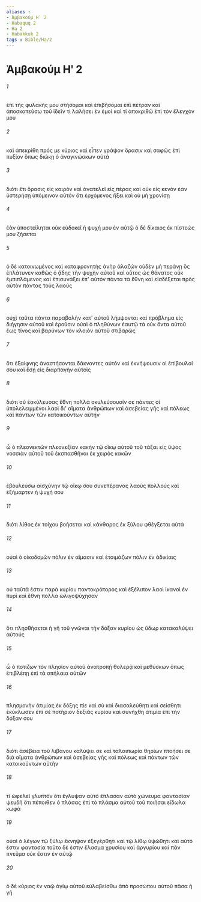 ```yaml
---
aliases : 
- Ἀμβακούμ Ηʹ 2
- Habaquq 2
- Ha 2
- Habakkuk 2
tags : Bible/Ha/2
---
```


# Ἀμβακούμ Ηʹ 2

###### 1
ἐπὶ τῆς φυλακῆς μου στήσομαι καὶ ἐπιβήσομαι ἐπὶ πέτραν καὶ ἀποσκοπεύσω τοῦ ἰδεῖν τί λαλήσει ἐν ἐμοὶ καὶ τί ἀποκριθῶ ἐπὶ τὸν ἔλεγχόν μου
###### 2
καὶ ἀπεκρίθη πρός με κύριος καὶ εἶπεν γράψον ὅρασιν καὶ σαφῶς ἐπὶ πυξίον ὅπως διώκῃ ὁ ἀναγινώσκων αὐτά
###### 3
διότι ἔτι ὅρασις εἰς καιρὸν καὶ ἀνατελεῖ εἰς πέρας καὶ οὐκ εἰς κενόν ἐὰν ὑστερήσῃ ὑπόμεινον αὐτόν ὅτι ἐρχόμενος ἥξει καὶ οὐ μὴ χρονίσῃ
###### 4
ἐὰν ὑποστείληται οὐκ εὐδοκεῖ ἡ ψυχή μου ἐν αὐτῷ ὁ δὲ δίκαιος ἐκ πίστεώς μου ζήσεται
###### 5
ὁ δὲ κατοινωμένος καὶ καταφρονητὴς ἀνὴρ ἀλαζών οὐδὲν μὴ περάνῃ ὃς ἐπλάτυνεν καθὼς ὁ ᾅδης τὴν ψυχὴν αὐτοῦ καὶ οὗτος ὡς θάνατος οὐκ ἐμπιπλάμενος καὶ ἐπισυνάξει ἐπ' αὐτὸν πάντα τὰ ἔθνη καὶ εἰσδέξεται πρὸς αὐτὸν πάντας τοὺς λαούς
###### 6
οὐχὶ ταῦτα πάντα παραβολὴν κατ' αὐτοῦ λήμψονται καὶ πρόβλημα εἰς διήγησιν αὐτοῦ καὶ ἐροῦσιν οὐαὶ ὁ πληθύνων ἑαυτῷ τὰ οὐκ ὄντα αὐτοῦ ἕως τίνος καὶ βαρύνων τὸν κλοιὸν αὐτοῦ στιβαρῶς
###### 7
ὅτι ἐξαίφνης ἀναστήσονται δάκνοντες αὐτόν καὶ ἐκνήψουσιν οἱ ἐπίβουλοί σου καὶ ἔσῃ εἰς διαρπαγὴν αὐτοῖς
###### 8
διότι σὺ ἐσκύλευσας ἔθνη πολλά σκυλεύσουσίν σε πάντες οἱ ὑπολελειμμένοι λαοὶ δι' αἵματα ἀνθρώπων καὶ ἀσεβείας γῆς καὶ πόλεως καὶ πάντων τῶν κατοικούντων αὐτήν
###### 9
ὦ ὁ πλεονεκτῶν πλεονεξίαν κακὴν τῷ οἴκῳ αὐτοῦ τοῦ τάξαι εἰς ὕψος νοσσιὰν αὐτοῦ τοῦ ἐκσπασθῆναι ἐκ χειρὸς κακῶν
###### 10
ἐβουλεύσω αἰσχύνην τῷ οἴκῳ σου συνεπέρανας λαοὺς πολλούς καὶ ἐξήμαρτεν ἡ ψυχή σου
###### 11
διότι λίθος ἐκ τοίχου βοήσεται καὶ κάνθαρος ἐκ ξύλου φθέγξεται αὐτά
###### 12
οὐαὶ ὁ οἰκοδομῶν πόλιν ἐν αἵμασιν καὶ ἑτοιμάζων πόλιν ἐν ἀδικίαις
###### 13
οὐ ταῦτά ἐστιν παρὰ κυρίου παντοκράτορος καὶ ἐξέλιπον λαοὶ ἱκανοὶ ἐν πυρί καὶ ἔθνη πολλὰ ὠλιγοψύχησαν
###### 14
ὅτι πλησθήσεται ἡ γῆ τοῦ γνῶναι τὴν δόξαν κυρίου ὡς ὕδωρ κατακαλύψει αὐτούς
###### 15
ὦ ὁ ποτίζων τὸν πλησίον αὐτοῦ ἀνατροπῇ θολερᾷ καὶ μεθύσκων ὅπως ἐπιβλέπῃ ἐπὶ τὰ σπήλαια αὐτῶν
###### 16
πλησμονὴν ἀτιμίας ἐκ δόξης πίε καὶ σὺ καὶ διασαλεύθητι καὶ σείσθητι ἐκύκλωσεν ἐπὶ σὲ ποτήριον δεξιᾶς κυρίου καὶ συνήχθη ἀτιμία ἐπὶ τὴν δόξαν σου
###### 17
διότι ἀσέβεια τοῦ λιβάνου καλύψει σε καὶ ταλαιπωρία θηρίων πτοήσει σε διὰ αἵματα ἀνθρώπων καὶ ἀσεβείας γῆς καὶ πόλεως καὶ πάντων τῶν κατοικούντων αὐτήν
###### 18
τί ὠφελεῖ γλυπτόν ὅτι ἔγλυψαν αὐτό ἔπλασαν αὐτὸ χώνευμα φαντασίαν ψευδῆ ὅτι πέποιθεν ὁ πλάσας ἐπὶ τὸ πλάσμα αὐτοῦ τοῦ ποιῆσαι εἴδωλα κωφά
###### 19
οὐαὶ ὁ λέγων τῷ ξύλῳ ἔκνηψον ἐξεγέρθητι καὶ τῷ λίθῳ ὑψώθητι καὶ αὐτό ἐστιν φαντασία τοῦτο δέ ἐστιν ἔλασμα χρυσίου καὶ ἀργυρίου καὶ πᾶν πνεῦμα οὐκ ἔστιν ἐν αὐτῷ
###### 20
ὁ δὲ κύριος ἐν ναῷ ἁγίῳ αὐτοῦ εὐλαβείσθω ἀπὸ προσώπου αὐτοῦ πᾶσα ἡ γῆ

